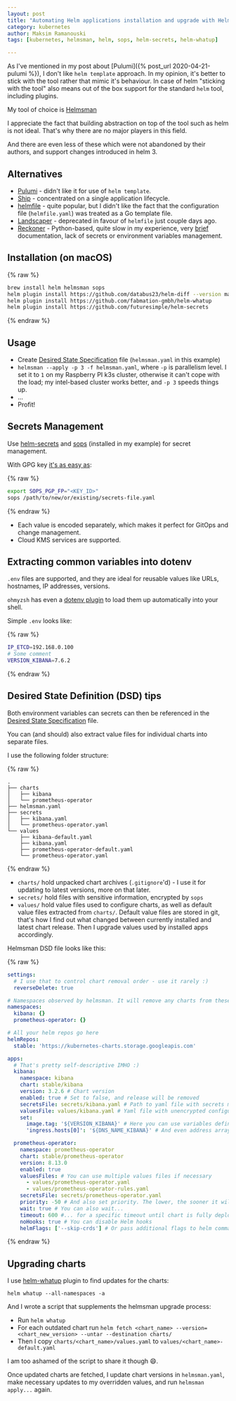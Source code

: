 ```yaml
---
layout: post
title: "Automating Helm applications installation and upgrade with Helmsman"
category: kubernetes
author: Maksim Ramanouski
tags: [kubernetes, helmsman, helm, sops, helm-secrets, helm-whatup]

---
```

As I've mentioned in my post about [Pulumi]({% post_url 2020-04-21-pulumi %}), I don't like `helm template` approach.
In my opinion, it's better to stick with the tool rather that mimic it's behaviour. In case of helm "sticking with the tool"
also means out of the box support for the standard `helm` tool, including plugins.

My tool of choice is [Helmsman](https://github.com/Praqma/helmsman)

<!--more-->

I appreciate the fact that building abstraction on top of the tool such as helm is not ideal. That's why there are no
major players in this field.

And there are even less of these which were not abandoned by their authors, and support changes introduced in helm 3. 

## Alternatives

- [Pulumi](http://pulumi.com/) - didn't like it for use of `helm template`.
- [Ship](https://www.replicated.com/ship/) - concentrated on a single application lifecycle.
- [helmfile](https://github.com/roboll/helmfile) - quite popular, but I didn't like the fact that the configuration file
    (`helmfile.yaml`) was treated as a Go template file.
- [Landscaper](https://github.com/Eneco/landscaper) - deprecated in favour of `helmfile` just couple days ago.
- [Reckoner](https://github.com/FairwindsOps/reckoner) - Python-based, quite slow in my experience,
    very [brief](https://github.com/FairwindsOps/reckoner/tree/master/docs) documentation, lack of secrets or environment
    variables management.
    
## Installation (on macOS)

{% raw %}
```bash
brew install helm helmsman sops
helm plugin install https://github.com/databus23/helm-diff --version master
helm plugin install https://github.com/fabmation-gmbh/helm-whatup
helm plugin install https://github.com/futuresimple/helm-secrets
```
{% endraw %}

## Usage

- Create [Desired State Specification](https://github.com/Praqma/helmsman/blob/master/docs/desired_state_specification.md)
    file (`helmsman.yaml` in this example)
- `helmsman --apply -p 3 -f helmsman.yaml`, where `-p` is parallelism level. I set it to `1` on my Raspberry PI k3s cluster,
    otherwise it can't cope with the load; my intel-based cluster works better, and `-p 3` speeds things up.
- ...
- Profit!

## Secrets Management
Use [helm-secrets](https://github.com/zendesk/helm-secrets) and [sops](https://github.com/mozilla/sops) (installed in
my example) for secret management.
 
With GPG key [it's as easy as](https://github.com/mozilla/sops#test-with-the-dev-pgp-key):

{% raw %}
```bash
export SOPS_PGP_FP="<KEY_ID>"
sops /path/to/new/or/existing/secrets-file.yaml
```
{% endraw %}

- Each value is encoded separately, which makes it perfect for GitOps and change management.
- Cloud KMS services are supported.

## Extracting common variables into dotenv

`.env` files are supported, and they are ideal for reusable values like URLs, hostnames, IP addresses, versions.

`ohmyzsh` has even a [dotenv plugin](https://github.com/ohmyzsh/ohmyzsh/tree/master/plugins/dotenv) to load them up
automatically into your shell.

Simple `.env` looks like:

{% raw %}
```bash
IP_ETCD=192.168.0.100
# Some comment
VERSION_KIBANA=7.6.2
```
{% endraw %}


## Desired State Definition (DSD) tips

Both environment variables can secrets can then be referenced in the
[Desired State Specification](https://github.com/Praqma/helmsman/blob/master/docs/desired_state_specification.md) file.

You can (and should) also extract value files for individual charts into separate files.

I use the following folder structure:

{% raw %}
```
.
├── charts
│   ├── kibana
│   └── prometheus-operator
├── helmsman.yaml
├── secrets
│   ├── kibana.yaml
│   └── prometheus-operator.yaml
└── values
    ├── kibana-default.yaml
    ├── kibana.yaml
    ├── prometheus-operator-default.yaml
    └── prometheus-operator.yaml
``` 
{% endraw %}

- `charts/` hold unpacked chart archives (`.gitignore`'d) - I use it for updating to latest versions, more on that later.
- `secrets/` hold files with sensitive information, encrypted by `sops`
- `values/` hold value files used to configure charts, as well as default value files extracted from `charts/`. Default
    value files are stored in git, that's how I find out what changed between currently installed and latest chart release.
    Then I upgrade values used by installed apps accordingly. 

Helmsman DSD file looks like this:

{% raw %}
```yaml
settings:
  # I use that to control chart removal order - use it rarely :)
  reverseDelete: true

# Namespaces observed by helmsman. It will remove any charts from these namespaces that are not managed by helmsman.
namespaces:
  kibana: {}
  prometheus-operator: {}

# All your helm repos go here
helmRepos:
  stable: 'https://kubernetes-charts.storage.googleapis.com'

apps:
  # That's pretty self-descriptive IMHO :)
  kibana:
    namespace: kibana
    chart: stable/kibana
    version: 3.2.6 # Chart version
    enabled: true # Set to false, and release will be removed
    secretsFile: secrets/kibana.yaml # Path to yaml file with secrets managed by sops. It will be decrypted, and later used as a regular values file (helm -f)
    valuesFile: values/kibana.yaml # Yaml file with unencrypted configuration values  (helm -f)
    set:
      image.tag: '${VERSION_KIBANA}' # Here you can use variables defined in .env (helm --set key=value)
      'ingress.hosts[0]': '${DNS_NAME_KIBANA}' # And even address array indices

  prometheus-operator:
    namespace: prometheus-operator
    chart: stable/prometheus-operator
    version: 8.13.0
    enabled: true
    valuesFiles: # You can use multiple values files if necessary
      - values/prometheus-operator.yaml
      - values/prometheus-operator-rules.yaml
    secretsFile: secrets/prometheus-operator.yaml
    priority: -50 # And also set priority. The lower, the sooner it will be executed when installing. And the later during deletion (due to reverseDelete)
    wait: true # You can also wait...
    timeout: 600 #... for a specific timeout until chart is fully deployed
    noHooks: true # You can disable Helm hooks 
    helmFlags: ['--skip-crds'] # Or pass additional flags to helm command line, if necessary
```
{% endraw %}

## Upgrading charts

I use [helm-whatup](https://github.com/fabmation-gmbh/helm-whatup) plugin to find updates for the charts:

```shell script
helm whatup --all-namespaces -a
```

And I wrote a script that supplements the helmsman upgrade process:
- Run `helm whatup`
- For each outdated chart run `helm fetch <chart_name> --version=<chart_new_version> --untar --destination charts/`
- Then I copy `charts/<chart_name>/values.yaml` to `values/<chart_name>-default.yaml`

I am too ashamed of the script to share it though :smile:.

Once updated charts are fetched, I update chart versions in `helmsman.yaml`, make necessary updates to my overridden values,
and run `helmsman apply...` again.

 
